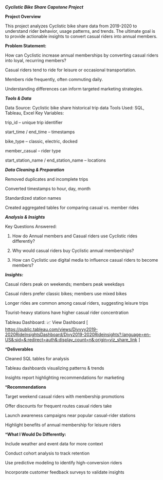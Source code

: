 ***Cyclistic Bike Share Capstone Project***


**Project Overview**

This project analyzes Cyclistic bike share data from 2019-2020 to understand rider behavior, usage patterns, and trends. The ultimate goal is to provide actionable insights to convert casual riders into annual members.


**Problem Statement:**

How can Cyclistic increase annual memberships by converting casual riders into loyal, recurring members?

Casual riders tend to ride for leisure or occasional transportation.

Members ride frequently, often commuting daily.

Understanding differences can inform targeted marketing strategies.


***Tools & Data***

Data Source: Cyclistic bike share historical trip data
Tools Used: SQL, Tableau, Excel
Key Variables:

trip_id – unique trip identifier

start_time / end_time – timestamps

bike_type – classic, electric, docked

member_casual – rider type

start_station_name / end_station_name – locations


***Data Cleaning & Preparation***

Removed duplicates and incomplete trips

Converted timestamps to hour, day, month

Standardized station names

Created aggregated tables for comparing casual vs. member rides



***Analysis & Insights***

Key Questions Answered:

1. How do Annual members and Casual riders use Cyclistic rides differently?
    
2. Why would casual riders buy Cyclistic annual memberships?
    
3. How can Cyclistic use digital media to influence casual riders to become members?
   


***Insights:***

Casual riders peak on weekends; members peak weekdays

Casual riders prefer classic bikes; members use mixed bikes

Longer rides are common among casual riders, suggesting leisure trips

Tourist-heavy stations have higher casual rider concentration


Tableau Dashboard:
📈 View Dashboard  [ https://public.tableau.com/views/Divvyy2019-2020RideInsightsDashboard/Divy2019-2020Rideinsights?:language=en-US&:sid=&:redirect=auth&:display_count=n&:origin=viz_share_link ]


***Deliverables**

Cleaned SQL tables for analysis

Tableau dashboards visualizing patterns & trends

Insights report highlighting recommendations for marketing


***Recommendations**

Target weekend casual riders with membership promotions

Offer discounts for frequent routes casual riders take

Launch awareness campaigns near popular casual-rider stations

Highlight benefits of annual membership for leisure riders



***What I Would Do Differently:** 

Include weather and event data for more context

Conduct cohort analysis to track retention

Use predictive modeling to identify high-conversion riders

Incorporate customer feedback surveys to validate insights



